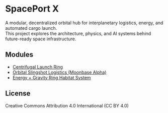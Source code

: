 # SpacePort X

A modular, decentralized orbital hub for interplanetary logistics, energy, and automated cargo launch.  
This project explores the architecture, physics, and AI systems behind future-ready space infrastructure.

## Modules

- [Centrifugal Launch Ring](docs/centrifugal_launcher.md)
- [Orbital Slingshot Logistics (Moonbase Alpha)](docs/osl_lunar_logistics.md)
- [Energy + Gravity Ring Habitat System](docs/orbital_spaceport.md)

## License
Creative Commons Attribution 4.0 International (CC BY 4.0)
